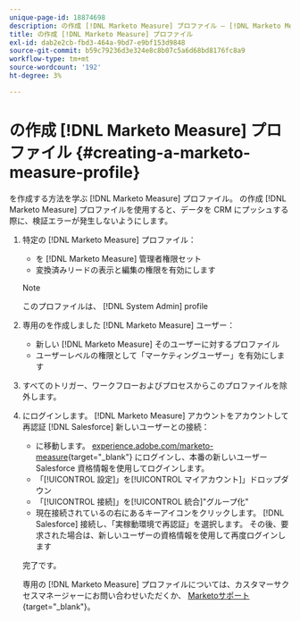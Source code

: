 ```yaml
---
unique-page-id: 18874698
description: の作成 [!DNL Marketo Measure] プロファイル — [!DNL Marketo Measure]  — 製品ドキュメント
title: の作成 [!DNL Marketo Measure] プロファイル
exl-id: dab2e2cb-fbd3-464a-9bd7-e9bf153d9848
source-git-commit: b59c79236d3e324e8c8b07c5a6d68bd8176fc8a9
workflow-type: tm+mt
source-wordcount: '192'
ht-degree: 3%

---
```


# の作成 [!DNL Marketo Measure] プロファイル {#creating-a-marketo-measure-profile}

を作成する方法を学ぶ [!DNL Marketo Measure] プロファイル。 の作成 [!DNL Marketo Measure] プロファイルを使用すると、データを CRM にプッシュする際に、検証エラーが発生しないようにします。

1. 特定の [!DNL Marketo Measure] プロファイル：

   * を [!DNL Marketo Measure] 管理者権限セット
   * 変換済みリードの表示と編集の権限を有効にします

   >[!NOTE]
   >
   >このプロファイルは、 [!DNL System Admin] profile

1. 専用のを作成しました [!DNL Marketo Measure] ユーザー：

   * 新しい [!DNL Marketo Measure] そのユーザーに対するプロファイル
   * ユーザーレベルの権限として「マーケティングユーザー」を有効にします

1. すべてのトリガー、ワークフローおよびプロセスからこのプロファイルを除外します。
1. にログインします。 [!DNL Marketo Measure] アカウントをアカウントして再認証 [!DNL Salesforce] 新しいユーザーとの接続：

   * に移動します。 [experience.adobe.com/marketo-measure](https://experience.adobe.com/marketo-measure){target=&quot;_blank&quot;} にログインし、本番の新しいユーザー Salesforce 資格情報を使用してログインします。
   * 「[!UICONTROL 設定]」を[!UICONTROL マイアカウント]」ドロップダウン
   * 「[!UICONTROL 接続]」を[!UICONTROL 統合]&quot;グループ化&quot;
   * 現在接続されているの右にあるキーアイコンをクリックします。 [!DNL Salesforce] 接続し、「実稼動環境で再認証」を選択します。 その後、要求された場合は、新しいユーザーの資格情報を使用して再度ログインします

   完了です。

   専用の [!DNL Marketo Measure] プロファイルについては、カスタマーサクセスマネージャーにお問い合わせいただくか、 [Marketoサポート](https://nation.marketo.com/t5/support/ct-p/Support){target=&quot;_blank&quot;}。
